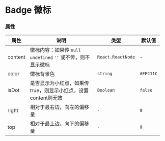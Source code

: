 # Badge 徽标

<code src="./demos/index.tsx"></code>

### 属性

| 属性    | 说明                                                                                            | 类型                                  | 默认值    |
| ------- | ----------------------------------------------------------------------------------------------- | ------------------------------------- | --------- |
| content | 徽标内容：如果传 `null` `undefined` `''` 或不传，则不显示徽标 | `React.ReactNode` | -         |
| color   | 徽标背景色                                                                                      | `string`                              | `#FF411C` |
| isDot   | 是否显示为小红点，如果传 true，则显示小红点，设置content则无效                                                       | `Boolean`            | `false` |
| right | 相对于最右边，向左的偏移量 | `-` |  `0`    |
| top   | 相对于最上边，向下的偏移量 |  `-` | `0`    |
